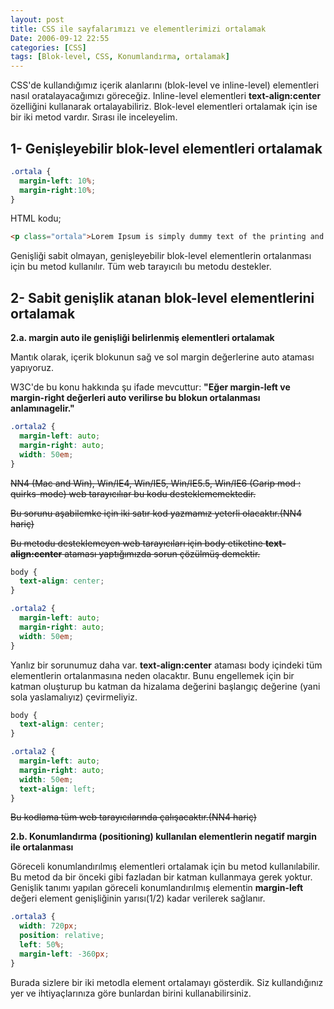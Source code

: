 ```yaml
---
layout: post
title: CSS ile sayfalarımızı ve elementlerimizi ortalamak
Date: 2006-09-12 22:55
categories: [CSS]
tags: [Blok-level, CSS, Konumlandırma, ortalamak]
---
```


CSS'de kullandığımız içerik alanlarını (blok-level ve inline-level) elementleri nasıl oratalayacağımızı göreceğiz. Inline-level elementleri **text-align:center** özelliğini kullanarak ortalayabiliriz. Blok-level elementleri ortalamak için ise bir iki metod vardır. Sırası ile inceleyelim.

## 1- Genişleyebilir blok-level elementleri ortalamak

```css
.ortala {
  margin-left: 10%;
  margin-right:10%;
}
```

HTML kodu;

```html
<p class="ortala">Lorem Ipsum is simply dummy text of the printing and typesettingindustry. </p>
```

Genişliği sabit olmayan, genişleyebilir blok-level elementlerin ortalanması için bu metod kullanılır. Tüm web tarayıcılı bu metodu destekler.

## 2- Sabit genişlik atanan blok-level elementlerini ortalamak

**2.a. margin auto ile genişliği belirlenmiş elementleri ortalamak**

Mantık olarak, içerik blokunun sağ ve sol margin değerlerine auto ataması yapıyoruz.

W3C'de bu konu hakkında şu ifade mevcuttur: **"Eğer margin-left ve margin-right değerleri auto verilirse bu blokun ortalanması anlamınagelir."**

```css
.ortala2 {
  margin-left: auto;
  margin-right: auto;
  width: 50em;
}
```

<s>NN4 (Mac and Win), Win/IE4, Win/IE5, Win/IE5.5, Win/IE6 (Garip mod : quirks-mode) web tarayıcılıar bu kodu desteklememektedir.</s>

<s>Bu sorunu aşabilemke için iki satır kod yazmamız yeterli olacaktır.(NN4 hariç)</s>

<s>Bu metodu desteklemeyen web tarayıcıları için body etiketine **text-align:center** ataması yaptığımızda sorun çözülmüş demektir.</s>

```css
body {
  text-align: center;
}

.ortala2 {
  margin-left: auto;
  margin-right: auto;
  width: 50em;
}
```

Yanlız bir sorunumuz daha var. **text-align:center** ataması body içindeki tüm elementlerin ortalanmasına neden olacaktır. Bunu engellemek için bir katman oluşturup bu katman da hizalama değerini başlangıç değerine (yani sola yaslamalıyız) çevirmeliyiz.

```css
body {
  text-align: center;
}

.ortala2 {
  margin-left: auto;
  margin-right: auto;
  width: 50em;
  text-align: left;
}
```

<s>Bu kodlama tüm web tarayıcılarında çalışacaktır.(NN4 hariç)</s>

**2.b. Konumlandırma (positioning) kullanılan elementlerin negatif margin ile ortalanması**

Göreceli konumlandırılmış elementleri ortalamak için bu metod kullanılabilir. Bu metod da bir önceki gibi fazladan bir katman kullanmaya gerek yoktur. Genişlik tanımı yapılan göreceli konumlandırılmış elementin **margin-left** değeri element genişliğinin yarısı(1/2) kadar verilerek sağlanır.

```css
.ortala3 {
  width: 720px;
  position: relative;
  left: 50%;
  margin-left: -360px;
}
```

Burada sizlere bir iki metodla element ortalamayı gösterdik. Siz kullandığınız yer ve ihtiyaçlarınıza göre bunlardan birini
kullanabilirsiniz.